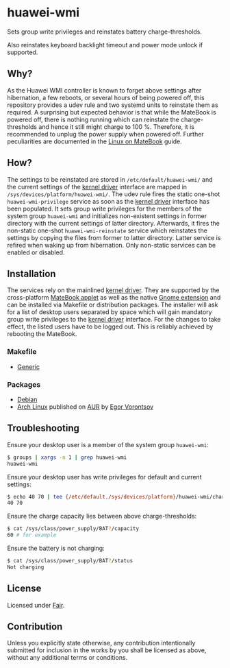 # huawei-wmi

Sets group write privileges and reinstates battery charge-thresholds.

Also reinstates keyboard backlight timeout and power mode unlock if supported.

## Why?

As the Huawei WMI controller is known to forget above settings after hibernation, a few reboots, or
several hours of being powered off, this repository provides a udev rule and two systemd units to
reinstate them as required. A surprising but expected behavior is that while the MateBook is powered
off, there is nothing running which can reinstate the charge-thresholds and hence it still might
charge to 100 %. Therefore, it is recommended to unplug the power supply when powered off. Further
peculiarities are documented in the [Linux on MateBook] guide.

## How?

The settings to be reinstated are stored in `/etc/default/huawei-wmi/` and the current settings of
the [kernel driver] interface are mapped in `/sys/devices/platform/huawei-wmi/`. The udev rule fires
the static one-shot `huawei-wmi-privilege` service as soon as the [kernel driver] interface has been
populated. It sets group write privileges for the members of the system group `huawei-wmi` and
initializes non-existent settings in former directory with the current settings of latter directory.
Afterwards, it fires the non-static one-shot `huawei-wmi-reinstate` service which reinstates the
settings by copying the files from former to latter directory. Latter service is refired when waking
up from hibernation. Only non-static services can be enabled or disabled.

## Installation

The services rely on the mainlined [kernel driver]. They are supported by the cross-platform
[MateBook applet] as well as the native [Gnome extension] and can be installed via Makefile or
distribution packages. The installer will ask for a list of desktop users separated by space which
will gain mandatory group write privileges to the [kernel driver] interface. For the changes to take
effect, the listed users have to be logged out. This is reliably achieved by rebooting the MateBook.

[Linux on MateBook]: https://github.com/nekr0z/linux-on-huawei-matebook-13-2019
[kernel driver]: https://github.com/aymanbagabas/Huawei-WMI
[MateBook applet]: https://github.com/nekr0z/matebook-applet
[Gnome extension]: https://github.com/egormanga/gnome-extension-huawei-wmi

### Makefile

  * [Generic](generic)

### Packages

  * [Debian](debian)
  * [Arch Linux] published on [AUR] by [Egor Vorontsov]

[Arch Linux]: https://github.com/egormanga/aur-huawei-wmi
[AUR]: https://aur.archlinux.org/packages/huawei-wmi
[Egor Vorontsov]: https://github.com/egormanga

## Troubleshooting

Ensure your desktop user is a member of the system group `huawei-wmi`:

```sh
$ groups | xargs -n 1 | grep huawei-wmi
huawei-wmi
```

Ensure your desktop user has write privileges for default and current settings:

```sh
$ echo 40 70 | tee {/etc/default,/sys/devices/platform}/huawei-wmi/charge_control_thresholds
40 70
```

Ensure the charge capacity lies between above charge-thresholds:

```sh
$ cat /sys/class/power_supply/BAT?/capacity
60 # for example
```

Ensure the battery is not charging:

```sh
$ cat /sys/class/power_supply/BAT?/status
Not charging
```

## License

Licensed under [Fair].

[Fair]: https://opensource.org/licenses/Fair

## Contribution

Unless you explicitly state otherwise, any contribution intentionally submitted for inclusion in the
works by you shall be licensed as above, without any additional terms or conditions.
